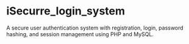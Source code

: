 # iSecurre_login_system
A secure user authentication system with registration, login, password hashing, and session management using PHP and MySQL.
